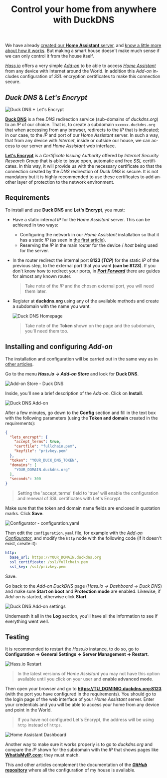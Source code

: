 ﻿---
title: "Control your home from anywhere with DuckDNS"
header:
  image: /assets/posts/en/control-your-home-from-anywhere-with-duckdns/header.jpg
tags: homeassistant hassio domotica
lang: en
ref: 15
permalink: /en/control-your-home-from-anywhere-with-duckdns/
---

We have already [created our **Home Assistant** server](/en/domotizing-our-house-with-home-assistant/), and [know a little more about how it works](/en/meeting-home-assistant/). But making a smart house doesn't make much sense if we can only control it from the house itself.

[*Hass.io*](https://www.home-assistant.io/hassio/) offers a very simple [*Add-on*](https://www.home-assistant.io/addons/) to be able to access [*Home Assistant*](https://www.home-assistant.io/) from any device with Internet around the World. In addition this *Add-on* includes configuration of *SSL* encryption certificates to make this connection secure.

## *Duck DNS* & *Let's Encrypt*

![Duck DNS + Let's Encrypt](/assets/posts/en/control-your-home-from-anywhere-with-duckdns/duckdns-letsencrypt.jpg)

[**Duck DNS**](https://www.duckdns.org/) is a free *DNS* redirection service (sub-domains of *duckdns.org*) to an *IP* of our choice. That is, to create a subdomain `xxxxxx.duckdns.org` that when accessing from any browser, redirects to the *IP* that is indicated; in our case, to the *IP* and port of our *Home Assistant* server. In such a way, that from any device with *Internet*, inside or outside our house, we can access to our server and *Home Assistant* web interface.

[**Let's Encrypt**](https://letsencrypt.org/) is a *Certificate Issuing Authority* offered by *Internet Security Research Group* that is able to issue open, automatic and free *SSL* certificates. In this way, it will provide us with the necessary certificate so that the connection created by the *DNS* redirection of *Duck DNS* is secure. It is not mandatory but it is highly recommended to use these certificates to add another layer of protection to the network environment.

## Requirements

To install and use **Duck DNS** and **Let's Encrypt**, you must:

- Have a static internal *IP* for the *Home Assistant* server. This can be achieved in two ways:
  - Configuring the network in our *Home Assistant* installation so that it has a static *IP* (as seen in [the first article](https://www.nocountryforgeeks.com/domotizando-nuestra-casa-con-home-assistant/)).
  - Reserving the *IP* in the main router for the device / *host* being used for the server.
- In the router redirect the internal port **8123 (*TCP*)** for the static *IP* of the previous step, to the external port that you want **(can be 8123)**. If you don't know how to redirect your ports, in [***Port Forward***](https://portforward.com/) there are guides for almost any known router.

  > Take note of the *IP* and the chosen external port, you will need them later.

- Register at **duckdns.org** using any of the available methods and create a subdomain with the name you want.

  ![Duck DNS Homepage](/assets/posts/en/control-your-home-from-anywhere-with-duckdns/duckdns-homepage.jpg)

  > Take note of the **Token** shown on the page and the subdomain, you'll need them too.

## Installing and configuring *Add-on*

The installation and configuration will be carried out in the same way as in [other articles](/en/configure-home-assistant-editing-its-files/).

Go to the menu ***Hass.io -> Add-on Store*** and look for **Duck DNS**.

![Add-on Store - Duck DNS](/assets/posts/en/control-your-home-from-anywhere-with-duckdns/hassio-addon-store.jpg)

Inside, you'll see a brief description of the *Add-on*. Click on **Install**.

![Duck DNS Add-on](/assets/posts/en/control-your-home-from-anywhere-with-duckdns/duckdns-addon.jpg)

After a few minutes, go down to the **Config** section and fill in the text box with the following parameters (using the **Token and domain** created in the requirements):

```json
{
  "lets_encrypt": {
    "accept_terms": true,
    "certfile": "fullchain.pem",
    "keyfile": "privkey.pem"
  },
  "token": "YOUR_DUCK_DNS_TOKEN",
  "domains": [
    "YOUR_DOMAIN.duckdns.org"
  ],
  "seconds": 300
}
```

> Setting the 'accept_terms' field to 'true' will enable the configuration and renewal of SSL certificates with Let's Encrypt.

Make sure that the token and domain name fields are enclosed in quotation marks. Click **Save**.

![Configurator - configuration.yaml](/assets/posts/en/control-your-home-from-anywhere-with-duckdns/configurator-configuration-yaml.jpg)

Then edit the `configuration.yaml` file, for example with the [*Add-on Configurator*](/en/configure-home-assistant-editing-its-files/), and modify the `http` node with the following code (if it doesn't exist, create it):

```yaml
http:
  base_url: https://YOUR_DOMAIN.duckdns.org
  ssl_certificate: /ssl/fullchain.pem
  ssl_key: /ssl/privkey.pem
```

Save.

Go back to the *Add-on DuckDNS* page (*Hass.io -> Dashboard -> Duck DNS*) and make sure **Start on boot** and **Protection mode** are enabled. Likewise, if *Add-on* is started, otherwise click **Start**.

![Duck DNS Add-on settings](/assets/posts/en/control-your-home-from-anywhere-with-duckdns/duckdns-addon-settings.jpg)

Underneath it all in the **Log** section, you'll have all the information to see if everything went well.

## Testing

It is recommended to restart the *Hass.io* instance, to do so, go to **Configuration -> General Settings -> Server Management -> Restart**.

![Hass.io Restart](/assets/posts/en/control-your-home-from-anywhere-with-duckdns/restart-hassio.jpg)

> In the latest versions of *Home Assistant* you may not have this option available until you click on your user and **enable advanced mode**.

Then open your browser and go to **https://TU_DOMINIO.duckdns.org:8123** (with the port you have configured in the requirements). You should go to the login page of the web interface of your *Home Assistant* server. Enter your credentials and you will be able to access your home from any device and point in the World.

> If you have not configured Let's Encrypt, the address will be using `http` instead of `https`.

![Home Assistant Dashboard](/assets/posts/en/control-your-home-from-anywhere-with-duckdns/home-assistant-dashboard-lovelace.jpg)

Another way to make sure it works properly is to go to *duckdns.org* and compare the *IP* shown for the subdomain with the *IP* that shows pages like [**WhatIsMyIP.com**](https://www.whatismyip.com/); they must match.

This and other articles complement the documentation of the [***GitHub* repository**](https://github.com/danimart1991/home-assistant-config) where all the configuration of my house is available.
